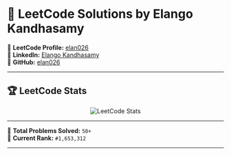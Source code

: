 # 🚀 LeetCode Solutions by Elango Kandhasamy  

📌 **LeetCode Profile:** [elan026](https://leetcode.com/elan026/)  
📌 **LinkedIn:** [Elango Kandhasamy](https://www.linkedin.com/in/elango-kandhasamy-7a8a40347/)  
📌 **GitHub:** [elan026](https://github.com/elan026)  

---

## 🏆 LeetCode Stats  
<p align="center">
  <img src="https://leetcard.jacoblin.cool/elan026?theme=dark&font=Baloo&ext=heatmap" alt="LeetCode Stats">
</p>

---

📌 **Total Problems Solved:** `50+`  
📌 **Current Rank:** `#1,653,312`  

---
